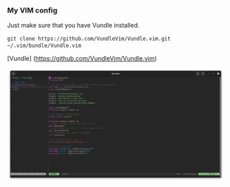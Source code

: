 ### My VIM config

Just make sure that you have Vundle installed.

    git clone https://github.com/VundleVim/Vundle.vim.git ~/.vim/bundle/Vundle.vim

[Vundle] (https://github.com/VundleVim/Vundle.vim)

![alt text](screenshot.png "VIM Screenshot")
